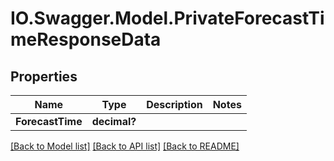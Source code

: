 # IO.Swagger.Model.PrivateForecastTimeResponseData
## Properties

Name | Type | Description | Notes
------------ | ------------- | ------------- | -------------
**ForecastTime** | **decimal?** |  | 

[[Back to Model list]](../README.md#documentation-for-models) [[Back to API list]](../README.md#documentation-for-api-endpoints) [[Back to README]](../README.md)

